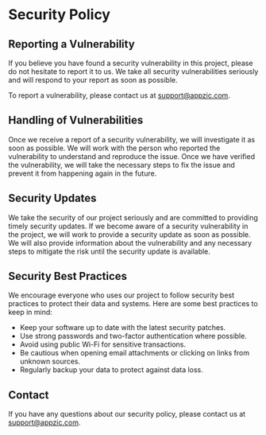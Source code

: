 # Security Policy

## Reporting a Vulnerability

If you believe you have found a security vulnerability in this project, please do not hesitate to report it to us. We take all security vulnerabilities seriously and will respond to your report as soon as possible.

To report a vulnerability, please contact us at support@appzic.com.

## Handling of Vulnerabilities

Once we receive a report of a security vulnerability, we will investigate it as soon as possible. We will work with the person who reported the vulnerability to understand and reproduce the issue. Once we have verified the vulnerability, we will take the necessary steps to fix the issue and prevent it from happening again in the future.

## Security Updates

We take the security of our project seriously and are committed to providing timely security updates. If we become aware of a security vulnerability in the project, we will work to provide a security update as soon as possible. We will also provide information about the vulnerability and any necessary steps to mitigate the risk until the security update is available.

## Security Best Practices

We encourage everyone who uses our project to follow security best practices to protect their data and systems. Here are some best practices to keep in mind:

- Keep your software up to date with the latest security patches.
- Use strong passwords and two-factor authentication where possible.
- Avoid using public Wi-Fi for sensitive transactions.
- Be cautious when opening email attachments or clicking on links from unknown sources.
- Regularly backup your data to protect against data loss.

## Contact

If you have any questions about our security policy, please contact us at support@appzic.com.